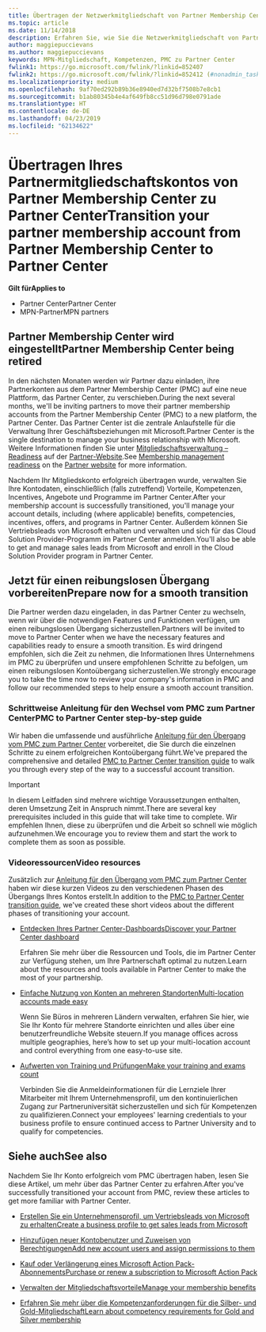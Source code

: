 ```yaml
---
title: Übertragen der Netzwerkmitgliedschaft von Partner Membership Center zu Partner Center
ms.topic: article
ms.date: 11/14/2018
description: Erfahren Sie, wie Sie die Netzwerkmitgliedschaft von Partner Membership Center zu Partner Center übertragen.
author: maggiepuccievans
ms.author: maggiepuccievans
keywords: MPN-Mitgliedschaft, Kompetenzen, PMC zu Partner Center
fwlink1: https://go.microsoft.com/fwlink/?linkid=852407
fwlink2: https://go.microsoft.com/fwlink/?linkid=852412 (#nonadmin_tasks)
ms.localizationpriority: medium
ms.openlocfilehash: 9af70ed292b89b36e8940ed7d32bf7508b7e8cb1
ms.sourcegitcommit: b1ab80345b4e4af649fb8cc51d96d798e0791ade
ms.translationtype: HT
ms.contentlocale: de-DE
ms.lasthandoff: 04/23/2019
ms.locfileid: "62134622"
---
```

# <a name="transition-your-partner-membership-account-from-partner-membership-center-to-partner-center"></a><span data-ttu-id="1ba8d-104">Übertragen Ihres Partnermitgliedschaftskontos von Partner Membership Center zu Partner Center</span><span class="sxs-lookup"><span data-stu-id="1ba8d-104">Transition your partner membership account from Partner Membership Center to Partner Center</span></span>

<span data-ttu-id="1ba8d-105">**Gilt für**</span><span class="sxs-lookup"><span data-stu-id="1ba8d-105">**Applies to**</span></span>

- <span data-ttu-id="1ba8d-106">Partner Center</span><span class="sxs-lookup"><span data-stu-id="1ba8d-106">Partner Center</span></span>
- <span data-ttu-id="1ba8d-107">MPN-Partner</span><span class="sxs-lookup"><span data-stu-id="1ba8d-107">MPN partners</span></span>

## <a name="partner-membership-center-being-retired"></a><span data-ttu-id="1ba8d-108">Partner Membership Center wird eingestellt</span><span class="sxs-lookup"><span data-stu-id="1ba8d-108">Partner Membership Center being retired</span></span>

<span data-ttu-id="1ba8d-109">In den nächsten Monaten werden wir Partner dazu einladen, ihre Partnerkonten aus dem Partner Membership Center (PMC) auf eine neue Plattform, das Partner Center, zu verschieben.</span><span class="sxs-lookup"><span data-stu-id="1ba8d-109">During the next several months, we'll be inviting partners to move their partner membership accounts from the Partner Membership Center (PMC) to a new platform, the Partner Center.</span></span> <span data-ttu-id="1ba8d-110">Das Partner Center ist die zentrale Anlaufstelle für die Verwaltung Ihrer Geschäftsbeziehungen mit Microsoft.</span><span class="sxs-lookup"><span data-stu-id="1ba8d-110">Partner Center is the single destination to manage your business relationship with Microsoft.</span></span> <span data-ttu-id="1ba8d-111">Weitere Informationen finden Sie unter [Mitgliedschaftsverwaltung – Readiness](https://partner.microsoft.com/support/partner-center-help) auf der [Partner-Website](https://partner.microsoft.com/commercial).</span><span class="sxs-lookup"><span data-stu-id="1ba8d-111">See [Membership management readiness](https://partner.microsoft.com/support/partner-center-help) on the [Partner website](https://partner.microsoft.com/commercial) for more information.</span></span>

<span data-ttu-id="1ba8d-112">Nachdem Ihr Mitgliedskonto erfolgreich übertragen wurde, verwalten Sie Ihre Kontodaten, einschließlich (falls zutreffend) Vorteile, Kompetenzen, Incentives, Angebote und Programme im Partner Center.</span><span class="sxs-lookup"><span data-stu-id="1ba8d-112">After your membership account is successfully transitioned, you'll manage your account details, including (where applicable) benefits, competencies, incentives, offers, and programs in Partner Center.</span></span> <span data-ttu-id="1ba8d-113">Außerdem können Sie Vertriebsleads von Microsoft erhalten und verwalten und sich für das Cloud Solution Provider-Programm im Partner Center anmelden.</span><span class="sxs-lookup"><span data-stu-id="1ba8d-113">You'll also be able to get and manage sales leads from Microsoft and enroll in the Cloud Solution Provider program in Partner Center.</span></span>

## <a name="prepare-now-for-a-smooth-transition"></a><span data-ttu-id="1ba8d-114">Jetzt für einen reibungslosen Übergang vorbereiten</span><span class="sxs-lookup"><span data-stu-id="1ba8d-114">Prepare now for a smooth transition</span></span>

<span data-ttu-id="1ba8d-115">Die Partner werden dazu eingeladen, in das Partner Center zu wechseln, wenn wir über die notwendigen Features und Funktionen verfügen, um einen reibungslosen Übergang sicherzustellen.</span><span class="sxs-lookup"><span data-stu-id="1ba8d-115">Partners will be invited to move to Partner Center when we have the necessary features and capabilities ready to ensure a smooth transition.</span></span> <span data-ttu-id="1ba8d-116">Es wird dringend empfohlen, sich die Zeit zu nehmen, die Informationen Ihres Unternehmens im PMC zu überprüfen und unsere empfohlenen Schritte zu befolgen, um einen reibungslosen Kontoübergang sicherzustellen.</span><span class="sxs-lookup"><span data-stu-id="1ba8d-116">We strongly encourage you to take the time now to review your company's information in PMC and follow our recommended steps to help ensure a smooth account transition.</span></span>

### <a name="pmc-to-partner-center-step-by-step-guide"></a><span data-ttu-id="1ba8d-117">Schrittweise Anleitung für den Wechsel vom PMC zum Partner Center</span><span class="sxs-lookup"><span data-stu-id="1ba8d-117">PMC to Partner Center step-by-step guide</span></span>

<span data-ttu-id="1ba8d-118">Wir haben die umfassende und ausführliche [Anleitung für den Übergang vom PMC zum Partner Center](https://assetsprod.microsoft.com/mpn/en-us/membership-account-set-up-guide.pdf) vorbereitet, die Sie durch die einzelnen Schritte zu einem erfolgreichen Kontoübergang führt.</span><span class="sxs-lookup"><span data-stu-id="1ba8d-118">We've prepared the comprehensive and detailed [PMC to Partner Center transition guide](https://assetsprod.microsoft.com/mpn/en-us/membership-account-set-up-guide.pdf) to walk you through every step of the way to a successful account transition.</span></span>

>[!IMPORTANT]
><span data-ttu-id="1ba8d-119">In diesem Leitfaden sind mehrere wichtige Voraussetzungen enthalten, deren Umsetzung Zeit in Anspruch nimmt.</span><span class="sxs-lookup"><span data-stu-id="1ba8d-119">There are several key prerequisites included in this guide that will take time to complete.</span></span> <span data-ttu-id="1ba8d-120">Wir empfehlen Ihnen, diese zu überprüfen und die Arbeit so schnell wie möglich aufzunehmen.</span><span class="sxs-lookup"><span data-stu-id="1ba8d-120">We encourage you to review them and start the work to complete them as soon as possible.</span></span>

### <a name="video-resources"></a><span data-ttu-id="1ba8d-121">Videoressourcen</span><span class="sxs-lookup"><span data-stu-id="1ba8d-121">Video resources</span></span>

<span data-ttu-id="1ba8d-122">Zusätzlich zur [Anleitung für den Übergang vom PMC zum Partner Center](https://assetsprod.microsoft.com/mpn/en-us/membership-account-set-up-guide.pdf) haben wir diese kurzen Videos zu den verschiedenen Phasen des Übergangs Ihres Kontos erstellt.</span><span class="sxs-lookup"><span data-stu-id="1ba8d-122">In addition to the [PMC to Partner Center transition guide](https://assetsprod.microsoft.com/mpn/en-us/membership-account-set-up-guide.pdf), we've created these short videos about the different phases of transitioning your account.</span></span> 

- [<span data-ttu-id="1ba8d-123">Entdecken Ihres Partner Center-Dashboards</span><span class="sxs-lookup"><span data-stu-id="1ba8d-123">Discover your Partner Center dashboard</span></span>](https://partner.microsoft.com/support/partner-center-help)
 
  <span data-ttu-id="1ba8d-124">Erfahren Sie mehr über die Ressourcen und Tools, die im Partner Center zur Verfügung stehen, um Ihre Partnerschaft optimal zu nutzen.</span><span class="sxs-lookup"><span data-stu-id="1ba8d-124">Learn about the resources and tools available in Partner Center to make the most of your partnership.</span></span>

- [<span data-ttu-id="1ba8d-125">Einfache Nutzung von Konten an mehreren Standorten</span><span class="sxs-lookup"><span data-stu-id="1ba8d-125">Multi-location accounts made easy</span></span>](https://partner.microsoft.com/support/partner-center-help)
 
  <span data-ttu-id="1ba8d-126">Wenn Sie Büros in mehreren Ländern verwalten, erfahren Sie hier, wie Sie Ihr Konto für mehrere Standorte einrichten und alles über eine benutzerfreundliche Website steuern.</span><span class="sxs-lookup"><span data-stu-id="1ba8d-126">If you manage offices across multiple geographies, here’s how to set up your multi-location account and control everything from one easy-to-use site.</span></span>

- [<span data-ttu-id="1ba8d-127">Aufwerten von Training und Prüfungen</span><span class="sxs-lookup"><span data-stu-id="1ba8d-127">Make your training and exams count</span></span>](https://partner.microsoft.com/support/partner-center-help)

  <span data-ttu-id="1ba8d-128">Verbinden Sie die Anmeldeinformationen für die Lernziele Ihrer Mitarbeiter mit Ihrem Unternehmensprofil, um den kontinuierlichen Zugang zur Partneruniversität sicherzustellen und sich für Kompetenzen zu qualifizieren.</span><span class="sxs-lookup"><span data-stu-id="1ba8d-128">Connect your employees' learning credentials to your business profile to ensure continued access to Partner University and to qualify for competencies.</span></span>

## <a name="see-also"></a><span data-ttu-id="1ba8d-129">Siehe auch</span><span class="sxs-lookup"><span data-stu-id="1ba8d-129">See also</span></span>

<span data-ttu-id="1ba8d-130">Nachdem Sie Ihr Konto erfolgreich vom PMC übertragen haben, lesen Sie diese Artikel, um mehr über das Partner Center zu erfahren.</span><span class="sxs-lookup"><span data-stu-id="1ba8d-130">After you've successfully transitioned your account from PMC, review these articles to get more familiar with Partner Center.</span></span>

-   [<span data-ttu-id="1ba8d-131">Erstellen Sie ein Unternehmensprofil, um Vertriebsleads von Microsoft zu erhalten</span><span class="sxs-lookup"><span data-stu-id="1ba8d-131">Create a business profile to get sales leads from Microsoft</span></span>](create-a-marketing-profile.md)

-   [<span data-ttu-id="1ba8d-132">Hinzufügen neuer Kontobenutzer und Zuweisen von Berechtigungen</span><span class="sxs-lookup"><span data-stu-id="1ba8d-132">Add new account users and assign permissions to them</span></span>](create-user-accounts-and-set-permissions.md)

-   [<span data-ttu-id="1ba8d-133">Kauf oder Verlängerung eines Microsoft Action Pack-Abonnements</span><span class="sxs-lookup"><span data-stu-id="1ba8d-133">Purchase or renew a subscription to Microsoft Action Pack</span></span>](mpn-get-action-pack.md)

-   [<span data-ttu-id="1ba8d-134">Verwalten der Mitgliedschaftsvorteile</span><span class="sxs-lookup"><span data-stu-id="1ba8d-134">Manage your membership benefits</span></span>](manage-your-partner-network-benefits.md)

-   [<span data-ttu-id="1ba8d-135">Erfahren Sie mehr über die Kompetenzanforderungen für die Silber- und Gold-Mitgliedschaft</span><span class="sxs-lookup"><span data-stu-id="1ba8d-135">Learn about competency requirements for Gold and Silver membership</span></span>](https://partner.microsoft.com/membership/competencies)





